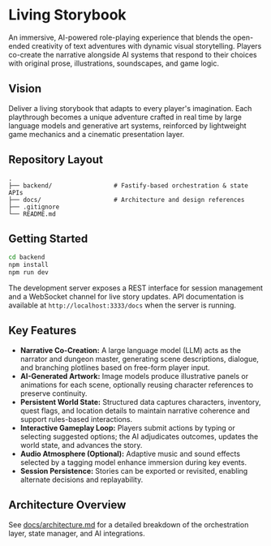 # Living Storybook

An immersive, AI-powered role-playing experience that blends the open-ended creativity of text adventures with dynamic visual storytelling. Players co-create the narrative alongside AI systems that respond to their choices with original prose, illustrations, soundscapes, and game logic.

## Vision

Deliver a living storybook that adapts to every player's imagination. Each playthrough becomes a unique adventure crafted in real time by large language models and generative art systems, reinforced by lightweight game mechanics and a cinematic presentation layer.

## Repository Layout

```
.
├── backend/                 # Fastify-based orchestration & state APIs
├── docs/                    # Architecture and design references
├── .gitignore
└── README.md
```

## Getting Started

```bash
cd backend
npm install
npm run dev
```

The development server exposes a REST interface for session management and a WebSocket channel for live story updates. API documentation is available at `http://localhost:3333/docs` when the server is running.

## Key Features

- **Narrative Co-Creation:** A large language model (LLM) acts as the narrator and dungeon master, generating scene descriptions, dialogue, and branching plotlines based on free-form player input.
- **AI-Generated Artwork:** Image models produce illustrative panels or animations for each scene, optionally reusing character references to preserve continuity.
- **Persistent World State:** Structured data captures characters, inventory, quest flags, and location details to maintain narrative coherence and support rules-based interactions.
- **Interactive Gameplay Loop:** Players submit actions by typing or selecting suggested options; the AI adjudicates outcomes, updates the world state, and advances the story.
- **Audio Atmosphere (Optional):** Adaptive music and sound effects selected by a tagging model enhance immersion during key events.
- **Session Persistence:** Stories can be exported or revisited, enabling alternate decisions and replayability.

## Architecture Overview

See [docs/architecture.md](docs/architecture.md) for a detailed breakdown of the orchestration layer, state manager, and AI integrations.
